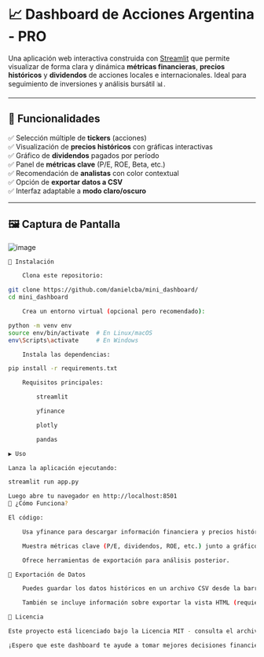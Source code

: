 # 📈 Dashboard de Acciones Argentina - PRO

Una aplicación web interactiva construida con [Streamlit](https://streamlit.io/) que permite visualizar de forma clara y dinámica **métricas financieras**, **precios históricos** y **dividendos** de acciones locales e internacionales. Ideal para seguimiento de inversiones y análisis bursátil 📊.

---

## 🧰 Funcionalidades

✅ Selección múltiple de **tickers** (acciones)  
✅ Visualización de **precios históricos** con gráficas interactivas  
✅ Gráfico de **dividendos** pagados por período  
✅ Panel de **métricas clave** (P/E, ROE, Beta, etc.)  
✅ Recomendación de **analistas** con color contextual  
✅ Opción de **exportar datos a CSV**  
✅ Interfaz adaptable a **modo claro/oscuro**

---

## 🖼️ Captura de Pantalla
![image](https://github.com/user-attachments/assets/6be4678d-11c5-4270-b84e-c06d5091756e)



```bash
🚀 Instalación

    Clona este repositorio:

git clone https://github.com/danielcba/mini_dashboard/
cd mini_dashboard

    Crea un entorno virtual (opcional pero recomendado):

python -m venv env
source env/bin/activate  # En Linux/macOS
env\Scripts\activate     # En Windows

    Instala las dependencias:

pip install -r requirements.txt

    Requisitos principales:

        streamlit

        yfinance

        plotly

        pandas

▶️ Uso

Lanza la aplicación ejecutando:

streamlit run app.py

Luego abre tu navegador en http://localhost:8501
🧠 ¿Cómo Funciona?

El código:

    Usa yfinance para descargar información financiera y precios históricos de cada ticker.

    Muestra métricas clave (P/E, dividendos, ROE, etc.) junto a gráficos dinámicos de precios y dividendos.

    Ofrece herramientas de exportación para análisis posterior.

📁 Exportación de Datos

    Puedes guardar los datos históricos en un archivo CSV desde la barra lateral.

    También se incluye información sobre exportar la vista HTML (requiere herramientas externas).

📝 Licencia

Este proyecto está licenciado bajo la Licencia MIT - consulta el archivo LICENSE para más detalles.

¡Espero que este dashboard te ayude a tomar mejores decisiones financieras! 💰📊
